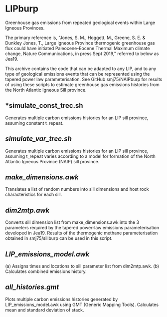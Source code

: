 # LIPburp

Greenhouse gas emissions from repeated geological events within Large Igneous Provinces.

The primary reference is, "Jones, S. M., Hoggett, M., Greene, S. E. & Dunkley Jones, T.,  Large Igneous Province thermogenic greenhouse gas flux could have initiated Paleocene-Eocene Thermal Maximum climate change, Nature Communications, in press Sept 2019," referred to below as Jea19.

This archive contains the code that can be adapted to any LIP, and to any type of geological emissions events that can be represented using the tapered power law parameterisation.  See GitHub smj75/NAIPburp for results of using these scripts to estimate greenhouse gas emissions histories from the North Atlantic Igneous Sill province.  

## *simulate_const_trec.sh

Generates multiple carbon emissions histories for an LIP sill province, assuming constant t_repeat. 

## *simulate_var_trec.sh*

Generates multiple carbon emissions histories for an LIP sill province, assuming t_repeat varies according to a model for formation of the North Atlantic Igneous Province (NAIP) sill province.

## *make_dimensions.awk*

Translates a list of random numbers into sill dimensions and host rock characteristics for each sill.  

## *dim2mtp.awk*

Converts sill dimension list from make_dimensions.awk into the 3 parameters required by the tapered power-law emissions parameterisation developed in Jea19.  Results of the thermogenic methane parameterisation obtained in smj75/sillburp can be used in this script.  

## *LIP_emissions_model.awk*

(a) Assigns times and locations to sill parameter list from dim2mtp.awk.
(b) Calculates combined emissions history.

## *all_histories.gmt*

Plots multiple carbon emissions histories generated by LIP_emissions_model.awk using GMT (Generic Mapping Tools).  Calculates mean and standard deviation of stack.  


